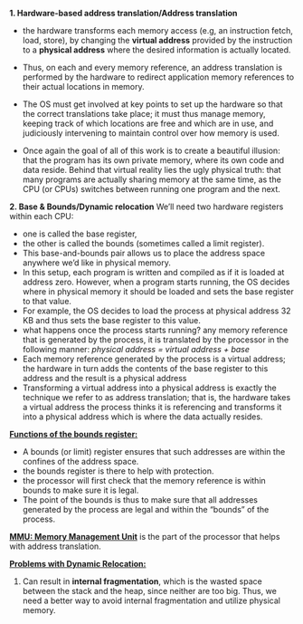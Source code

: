 <b>1. Hardware-based address translation/Address translation</b>
- the hardware transforms each memory access (e.g, an instruction fetch, load, store), by changing the <b>virtual address</b> provided by the instruction to a <b>physical address</b> where the desired information is actually located.

- Thus, on each and every memory reference, an address translation is performed by the hardware to redirect application memory references to their actual locations in memory.

- The OS must get involved at key points to set up the hardware so that the correct translations take place; it must thus manage memory, keeping track of which
locations are free and which are in use, and judiciously intervening to
maintain control over how memory is used.

- Once again the goal of all of this work is to create a beautiful illusion:
that the program has its own private memory, where its own code and data reside. Behind that virtual reality lies the ugly physical truth:
that many programs are actually sharing memory at the same time, as
the CPU (or CPUs) switches between running one program and the next.

<b>2. Base & Bounds/Dynamic relocation</b>
We’ll need two hardware registers within each CPU: 
- one is called the base register, 
- the other is called the bounds (sometimes called a
limit register). 
- This base-and-bounds pair allows us to place the address space anywhere we’d like in physical memory.
- In this setup, each program is written and compiled as if it is loaded at
address zero. However, when a program starts running, the OS decides where in physical memory it should be loaded and sets the base register to that value. 
- For example, the OS decides to load the process at
physical address 32 KB and thus sets the base register to this value.
- what happens once the process starts running? any memory reference that is generated by the process, it is translated by the processor in the following manner:
<i>physical address = virtual address + base</i>
- Each memory reference generated by the process is a virtual address;
the hardware in turn adds the contents of the base register to this address
and the result is a physical address
- Transforming a virtual address into a physical address is exactly the
technique we refer to as address translation; that is, the hardware takes a
virtual address the process thinks it is referencing and transforms it into
a physical address which is where the data actually resides. 

<u><b>Functions of the bounds register:</b></u>
- A bounds (or limit) register ensures that such addresses are within the confines of the address space.
- the bounds register is there to help with protection.
- the processor will first check that the memory reference is within bounds to make sure it is legal. 
- The point of the bounds is thus to make sure that all addresses generated by the process are legal and within the “bounds” of the process.

<u><b>MMU: Memory Management Unit</b></u> is the part of the processor that helps with address translation.

<u><b>Problems with Dynamic Relocation:</b></u>
1. Can result in <b>internal fragmentation</b>, which is the wasted space between the stack and the heap, since neither are too big. Thus, we need a better way to avoid internal fragmentation and utilize physical memory.
